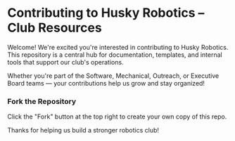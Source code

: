 # Contributing to Husky Robotics – Club Resources

Welcome! We're excited you're interested in contributing to Husky Robotics. This repository is a central hub for documentation, templates, and internal tools that support our club's operations.

Whether you're part of the Software, Mechanical, Outreach, or Executive Board teams — your contributions help us grow and stay organized!


### Fork the Repository
Click the "Fork" button at the top right to create your own copy of this repo.



Thanks for helping us build a stronger robotics club!

